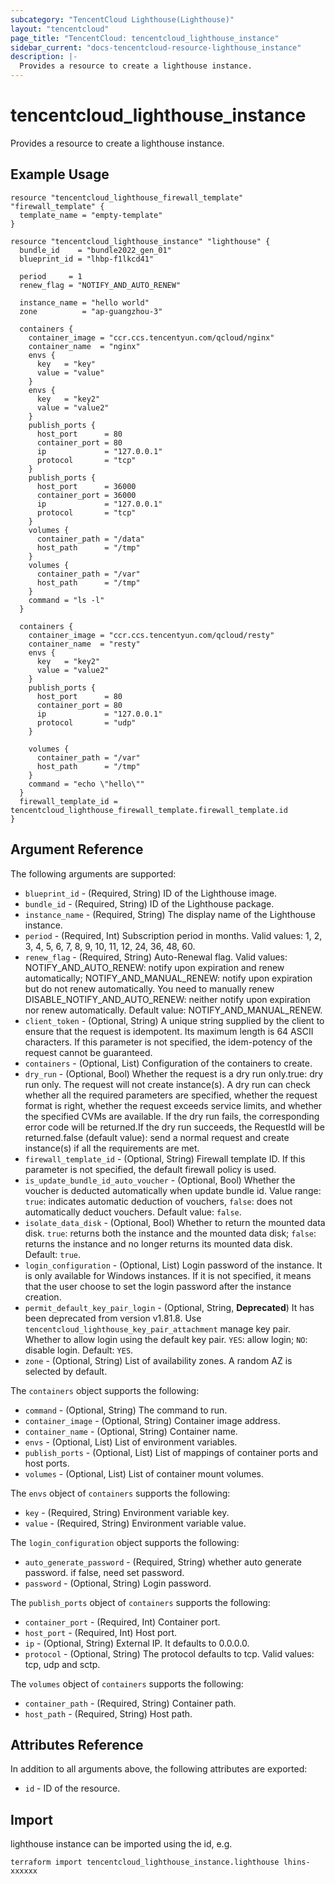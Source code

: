 ```yaml
---
subcategory: "TencentCloud Lighthouse(Lighthouse)"
layout: "tencentcloud"
page_title: "TencentCloud: tencentcloud_lighthouse_instance"
sidebar_current: "docs-tencentcloud-resource-lighthouse_instance"
description: |-
  Provides a resource to create a lighthouse instance.
---
```


# tencentcloud_lighthouse_instance

Provides a resource to create a lighthouse instance.

## Example Usage

```hcl
resource "tencentcloud_lighthouse_firewall_template" "firewall_template" {
  template_name = "empty-template"
}

resource "tencentcloud_lighthouse_instance" "lighthouse" {
  bundle_id    = "bundle2022_gen_01"
  blueprint_id = "lhbp-f1lkcd41"

  period     = 1
  renew_flag = "NOTIFY_AND_AUTO_RENEW"

  instance_name = "hello world"
  zone          = "ap-guangzhou-3"

  containers {
    container_image = "ccr.ccs.tencentyun.com/qcloud/nginx"
    container_name  = "nginx"
    envs {
      key   = "key"
      value = "value"
    }
    envs {
      key   = "key2"
      value = "value2"
    }
    publish_ports {
      host_port      = 80
      container_port = 80
      ip             = "127.0.0.1"
      protocol       = "tcp"
    }
    publish_ports {
      host_port      = 36000
      container_port = 36000
      ip             = "127.0.0.1"
      protocol       = "tcp"
    }
    volumes {
      container_path = "/data"
      host_path      = "/tmp"
    }
    volumes {
      container_path = "/var"
      host_path      = "/tmp"
    }
    command = "ls -l"
  }

  containers {
    container_image = "ccr.ccs.tencentyun.com/qcloud/resty"
    container_name  = "resty"
    envs {
      key   = "key2"
      value = "value2"
    }
    publish_ports {
      host_port      = 80
      container_port = 80
      ip             = "127.0.0.1"
      protocol       = "udp"
    }

    volumes {
      container_path = "/var"
      host_path      = "/tmp"
    }
    command = "echo \"hello\""
  }
  firewall_template_id = tencentcloud_lighthouse_firewall_template.firewall_template.id
}
```

## Argument Reference

The following arguments are supported:

* `blueprint_id` - (Required, String) ID of the Lighthouse image.
* `bundle_id` - (Required, String) ID of the Lighthouse package.
* `instance_name` - (Required, String) The display name of the Lighthouse instance.
* `period` - (Required, Int) Subscription period in months. Valid values: 1, 2, 3, 4, 5, 6, 7, 8, 9, 10, 11, 12, 24, 36, 48, 60.
* `renew_flag` - (Required, String) Auto-Renewal flag. Valid values: NOTIFY_AND_AUTO_RENEW: notify upon expiration and renew automatically; NOTIFY_AND_MANUAL_RENEW: notify upon expiration but do not renew automatically. You need to manually renew DISABLE_NOTIFY_AND_AUTO_RENEW: neither notify upon expiration nor renew automatically. Default value: NOTIFY_AND_MANUAL_RENEW.
* `client_token` - (Optional, String) A unique string supplied by the client to ensure that the request is idempotent. Its maximum length is 64 ASCII characters. If this parameter is not specified, the idem-potency of the request cannot be guaranteed.
* `containers` - (Optional, List) Configuration of the containers to create.
* `dry_run` - (Optional, Bool) Whether the request is a dry run only.true: dry run only. The request will not create instance(s). A dry run can check whether all the required parameters are specified, whether the request format is right, whether the request exceeds service limits, and whether the specified CVMs are available. If the dry run fails, the corresponding error code will be returned.If the dry run succeeds, the RequestId will be returned.false (default value): send a normal request and create instance(s) if all the requirements are met.
* `firewall_template_id` - (Optional, String) Firewall template ID. If this parameter is not specified, the default firewall policy is used.
* `is_update_bundle_id_auto_voucher` - (Optional, Bool) Whether the voucher is deducted automatically when update bundle id. Value range: `true`: indicates automatic deduction of vouchers, `false`: does not automatically deduct vouchers. Default value: `false`.
* `isolate_data_disk` - (Optional, Bool) Whether to return the mounted data disk. `true`: returns both the instance and the mounted data disk; `false`: returns the instance and no longer returns its mounted data disk. Default: `true`.
* `login_configuration` - (Optional, List) Login password of the instance. It is only available for Windows instances. If it is not specified, it means that the user choose to set the login password after the instance creation.
* `permit_default_key_pair_login` - (Optional, String, **Deprecated**) It has been deprecated from version v1.81.8. Use `tencentcloud_lighthouse_key_pair_attachment` manage key pair. Whether to allow login using the default key pair. `YES`: allow login; `NO`: disable login. Default: `YES`.
* `zone` - (Optional, String) List of availability zones. A random AZ is selected by default.

The `containers` object supports the following:

* `command` - (Optional, String) The command to run.
* `container_image` - (Optional, String) Container image address.
* `container_name` - (Optional, String) Container name.
* `envs` - (Optional, List) List of environment variables.
* `publish_ports` - (Optional, List) List of mappings of container ports and host ports.
* `volumes` - (Optional, List) List of container mount volumes.

The `envs` object of `containers` supports the following:

* `key` - (Required, String) Environment variable key.
* `value` - (Required, String) Environment variable value.

The `login_configuration` object supports the following:

* `auto_generate_password` - (Required, String) whether auto generate password. if false, need set password.
* `password` - (Optional, String) Login password.

The `publish_ports` object of `containers` supports the following:

* `container_port` - (Required, Int) Container port.
* `host_port` - (Required, Int) Host port.
* `ip` - (Optional, String) External IP. It defaults to 0.0.0.0.
* `protocol` - (Optional, String) The protocol defaults to tcp. Valid values: tcp, udp and sctp.

The `volumes` object of `containers` supports the following:

* `container_path` - (Required, String) Container path.
* `host_path` - (Required, String) Host path.

## Attributes Reference

In addition to all arguments above, the following attributes are exported:

* `id` - ID of the resource.



## Import

lighthouse instance can be imported using the id, e.g.

```
terraform import tencentcloud_lighthouse_instance.lighthouse lhins-xxxxxx
```

